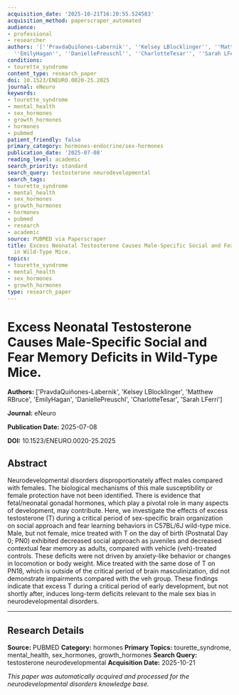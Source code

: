 ```yaml
---
acquisition_date: '2025-10-21T16:20:55.524583'
acquisition_method: paperscraper_automated
audience:
- professional
- researcher
authors: '[''PravdaQuiñones-Labernik'', ''Kelsey LBlocklinger'', ''Matthew RBruce'',
  ''EmilyHagan'', ''DaniellePreuschl'', ''CharlotteTesar'', ''Sarah LFerri'']'
conditions:
- tourette_syndrome
content_type: research_paper
doi: 10.1523/ENEURO.0020-25.2025
journal: eNeuro
keywords:
- tourette_syndrome
- mental_health
- sex_hormones
- growth_hormones
- hormones
- pubmed
patient_friendly: false
primary_category: hormones-endocrine/sex-hormones
publication_date: '2025-07-08'
reading_level: academic
search_priority: standard
search_query: testosterone neurodevelopmental
search_tags:
- tourette_syndrome
- mental_health
- sex_hormones
- growth_hormones
- hormones
- pubmed
- research
- academic
source: PUBMED via Paperscraper
title: Excess Neonatal Testosterone Causes Male-Specific Social and Fear Memory Deficits
  in Wild-Type Mice.
topics:
- tourette_syndrome
- mental_health
- sex_hormones
- growth_hormones
type: research_paper
---
```


# Excess Neonatal Testosterone Causes Male-Specific Social and Fear Memory Deficits in Wild-Type Mice.

**Authors:** ['PravdaQuiñones-Labernik', 'Kelsey LBlocklinger', 'Matthew RBruce', 'EmilyHagan', 'DaniellePreuschl', 'CharlotteTesar', 'Sarah LFerri']

**Journal:** eNeuro

**Publication Date:** 2025-07-08

**DOI:** 10.1523/ENEURO.0020-25.2025

## Abstract

Neurodevelopmental disorders disproportionately affect males compared with females. The biological mechanisms of this male susceptibility or female protection have not been identified. There is evidence that fetal/neonatal gonadal hormones, which play a pivotal role in many aspects of development, may contribute. Here, we investigate the effects of excess testosterone (T) during a critical period of sex-specific brain organization on social approach and fear learning behaviors in C57BL/6J wild-type mice. Male, but not female, mice treated with T on the day of birth (Postnatal Day 0; PN0) exhibited decreased social approach as juveniles and decreased contextual fear memory as adults, compared with vehicle (veh)-treated controls. These deficits were not driven by anxiety-like behavior or changes in locomotion or body weight. Mice treated with the same dose of T on PN18, which is outside of the critical period of brain masculinization, did not demonstrate impairments compared with the veh group. These findings indicate that excess T during a critical period of early development, but not shortly after, induces long-term deficits relevant to the male sex bias in neurodevelopmental disorders.

---

## Research Details

**Source:** PUBMED
**Category:** hormones
**Primary Topics:** tourette_syndrome, mental_health, sex_hormones, growth_hormones
**Search Query:** testosterone neurodevelopmental
**Acquisition Date:** 2025-10-21

*This paper was automatically acquired and processed for the neurodevelopmental disorders knowledge base.*
